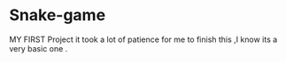 # Snake-game

MY FIRST Project it took a lot of patience for me to finish this ,I know its a very basic one .

